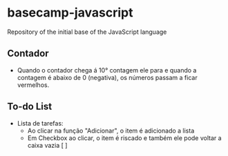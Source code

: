 # basecamp-javascript
Repository of the initial base of the JavaScript language

## Contador
- Quando o contador chega á 10° contagem ele para e quando a contagem é abaixo de 0 (negativa), os números passam a ficar vermelhos.

## To-do List
- Lista de tarefas:
  - Ao clicar na função "Adicionar", o item é adicionado a lista 
  - Em Checkbox ao clicar, o item é riscado e também ele pode voltar a caixa vazia [ ]
